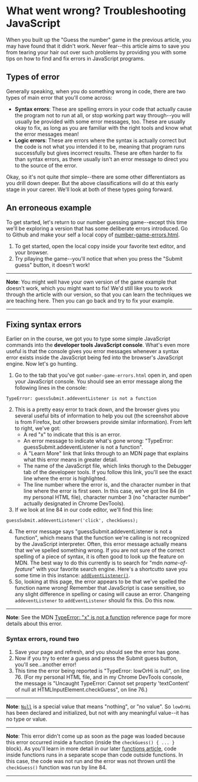 # What went wrong? Troubleshooting JavaScript

When you built up the "Guess the number" game in the previous article, you may have found that it didn't work. Never fear--this article aims to save you from tearing your hair out over such problems by providing you with some tips on how to find and fix errors in JavaScript programs.

## Types of error

Generally speaking, when you do something wrong in code, there are two types of main error that you'll come across:

* **Syntax errors**: These are spelling errors in your code that actually cause the program not to run at all, or stop working part way through--you will usually be provided with some error messages, too. These are usually okay to fix, as long as you are familiar with the right tools and know what the error messages mean!
* **Logic errors**: These are errors where the syntax is actually correct but the code is not what you intended it to be, meaning that program runs successfully but gives incorrect results. These are often harder to fix than syntax errors, as there usually isn't an error message to direct you to the source of the error.

Okay, so it's not quite *that* simple--there are some other differentiators as you drill down deeper. But the above classifications will do at this early stage in your career. We'll look at both of these types going forward.

## An erroneous example

To get started, let's return to our number guessing game--except this time we'll be exploring a version that has some deliberate errors introduced. Go to Github and make your self a local copy of [number-game-errors.html](https://github.com/mdn/learning-area/blob/master/javascript/introduction-to-js-1/troubleshooting/number-game-errors.html).

1. To get started, open the local copy inside your favorite text editor, and your browser.
2. Try pllaying the game--you'll notice that when you press the "Submit guess" button, it doesn't work!

<hr>

**Note**: You might well have your own version of the game example that doesn't work, which you might want to fix! We'd still like you to work through the article with our version, so that you can learn the techniques we are teaching here. Then you can go back and try to fix your example.

<hr>

## Fixing syntax errors

Earlier on in the course, we got you to type some simple JavaScript commands into the **developer tools JavaScript console**. What's even more useful is that the console gives you error messages whenever a syntax error exists inside the JavaScript being fed into the browser's JavaScript engine. Now let's go hunting.

1. Go to the tab that you've got `number-game-errors.html` open in, and open your JavaScript console. You should see an error message along the following lines in the console:
```
TypeError: guessSubmit.addeventListener is not a function
```
2. This is a pretty easy error to track down, and the browser gives you several useful bits of information to help you out (the screenshot above is from Firefox, but other browsers provide similar information). From left to right, we've got:
    - A red "x" to indicate that this is an error.
    - An error message to indicate what's gone wrong: "TypeError: guessSubmit.addeventListener is not a function".
    - A "Learn More" link that links through to an MDN page that explains what this error means in greater detail.
    - The name of the JavaScript file, which links thorugh to the Debugger tab of the developeer tools. If you follow this link, you'll see the exact line where the error is highlighted.
    - The line number where the error is, and the character number in that line where the error is first seen. In this case, we've got line 84 (in my personal HTML file), character number 3 (no "character number" actually designated in Chrome DevTools).
3. If we look at line 84 in our code editor, we'll find this line:
```
guessSubmit.addeventListener('click', checkGuess);
```
4. The error message says "guessSubmit.addeventListener is not a function", which means that the function we're calling is not recognized by the JavaScript interpreter. Often, this error message actually means that we've spelled something wrong. If you are not sure of the correct spelling of a piece of syntax, it is often good to look up the feature on MDN. The best way to do this currently is to search for "mdn *name-of-feature*" with your favorite search engine. Here's a shortcutto save you some time in this instance: [`addEventListener()`](https://developer.mozilla.org/en-US/docs/Web/API/EventTarget/addEventListener).
5. So, looking at this page, the error appears to be that we've spelled the function name wrong! Remember that JavaScript is case sensitive, so any slight difference in spelling or casing will cause an error. Changeing `addeventListener` to `addEventListener` should fix this. Do this now.

<hr>

**Note**: See the MDN [TypeError: "x" is not a function](https://developer.mozilla.org/en-US/docs/Web/JavaScript/Reference/Errors/Not_a_function) reference page for more details about this error.

### Syntax errors, round two

1. Save your page and refresh, and you should see the error has gone.
2. Now if you try to enter a guess and press the Submit guess button, you'll see...another error!
3. This time the error being reported is "TypeError: lowOrHi is null", on line 76. (For my personal HTML file, and in my Chrome DevTools console, the message is "Uncaught TypeError: Cannot set property 'textContent' of null at HTMLInputElement.checkGuess", on line 76.)

<hr>

**Note**: [`Null`]() is a special value that means "nothing", or "no value". So `lowOrHi` has been declared and initialized, but not with any meaningful value--it has no type or value.

<hr>

**Note**: This error didn't come up as soon as the page was loaded because this error occurred inside a function (inside the `checkGuess() { ... }` block). As you'll learn in more detail in our later [functions article](), code inside functions runs in a separate scope than code outside functions. In this case, the code was not run and the error was not thrown until the `checkGuess()` function was run by line 84.

<hr>